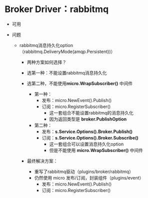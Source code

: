 # Broker Driver：rabbitmq

- 可用

- 问题
    - rabbitmq消息持久化option（rabbitmq.DeliveryMode(amqp.Persistent))）
        - 两种方案如何选择？
        - 选第一种：不能设置rabbitmq消息持久化
        - 选第二种，不能使用**micro.WrapSubscriber()** 中间件
            - 第一种：
                - 发布：micro.NewEvent().Publish()
                - 订阅：micro.RegisterSubscriber()
                    - 这一套组合不能设置rabbitmq的消息持久化
                    - 因为返回类型是 **broker.PublishOption**
            - 第二种：
                - 发布：**s.Service.Options().Broker.Publish()** 
                - 订阅：**s.Service.Options().Broker.Subscribe()** 
                    - 这一套组合可以设置消息持久化option
                    - 但是不能使用 **micro.WrapSubscriber()** 中间件
        
        - 最终解决方案：
            - 重写了rabbitmq驱动（plugins/broker/rabbitmq）
            - 仍然使用 micro 发布/订阅，封装组件（plugins/event）
                - 发布：micro.NewEvent().Publish()
                - 订阅：micro.RegisterSubscriber()